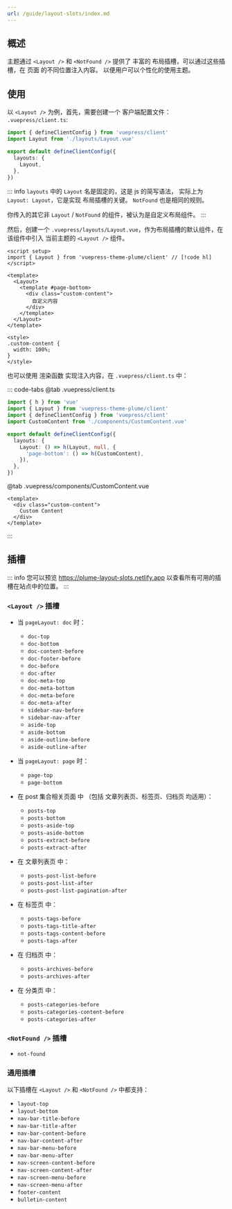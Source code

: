 ```yaml
---
url: /guide/layout-slots/index.md
---
```

## 概述

主题通过 `<Layout />` 和 `<NotFound />` 提供了 丰富的 布局插槽，可以通过这些插槽，在 页面 的不同位置注入内容。
以便用户可以个性化的使用主题。

## 使用

以 `<Layout />` 为例，首先，需要创建一个 客户端配置文件： `.vuepress/client.ts`:

```ts title=".vuepress/client.ts"
import { defineClientConfig } from 'vuepress/client'
import Layout from './layouts/Layout.vue'

export default defineClientConfig({
  layouts: {
    Layout,
  },
})
```

::: info
`layouts` 中的 `Layout` 名是固定的，这是 js 的简写语法， 实际上为 `Layout: Layout`，它是实现 布局插槽的关键。
`NotFound` 也是相同的规则。

你传入的其它非 `Layout` / `NotFound` 的组件，被认为是自定义布局组件。
:::

然后，创建一个 `.vuepress/layouts/Layout.vue`，作为布局插槽的默认组件，在该组件中引入 当前主题的 `<Layout />` 组件。

```vue {7-11} title=".vuepress/layouts/Layout.vue"
<script setup>
import { Layout } from 'vuepress-theme-plume/client' // [!code hl]
</script>

<template>
  <Layout>
    <template #page-bottom>
      <div class="custom-content">
        自定义内容
      </div>
    </template>
  </Layout>
</template>

<style>
.custom-content {
  width: 100%;
}
</style>
```

也可以使用 渲染函数 实现注入内容，在 `.vuepress/client.ts` 中：

::: code-tabs
@tab .vuepress/client.ts

```ts
import { h } from 'vue'
import { Layout } from 'vuepress-theme-plume/client'
import { defineClientConfig } from 'vuepress/client'
import CustomContent from './components/CustomContent.vue'

export default defineClientConfig({
  layouts: {
    Layout: () => h(Layout, null, {
      'page-bottom': () => h(CustomContent),
    }),
  },
})
```

@tab .vuepress/components/CustomContent.vue

```vue
<template>
  <div class="custom-content">
    Custom Content
  </div>
</template>
```

:::

## 插槽

::: info
您可以预览 <https://plume-layout-slots.netlify.app> 以查看所有可用的插槽在站点中的位置。
:::

### `<Layout />` 插槽

* 当 `pageLayout: doc` 时：

  * `doc-top`
  * `doc-bottom`
  * `doc-content-before`
  * `doc-footer-before`
  * `doc-before`
  * `doc-after`
  * `doc-meta-top`
  * `doc-meta-bottom`
  * `doc-meta-before`
  * `doc-meta-after`
  * `sidebar-nav-before`
  * `sidebar-nav-after`
  * `aside-top`
  * `aside-bottom`
  * `aside-outline-before`
  * `aside-outline-after`

* 当 `pageLayout: page` 时：

  * `page-top`
  * `page-bottom`

* 在 post 集合相关页面 中 （包括 文章列表页、标签页、归档页 均适用）：

  * `posts-top`
  * `posts-bottom`
  * `posts-aside-top`
  * `posts-aside-bottom`
  * `posts-extract-before`
  * `posts-extract-after`

* 在 文章列表页 中：

  * `posts-post-list-before`
  * `posts-post-list-after`
  * `posts-post-list-pagination-after`

* 在 标签页 中：

  * `posts-tags-before`
  * `posts-tags-title-after`
  * `posts-tags-content-before`
  * `posts-tags-after`

* 在 归档页 中：

  * `posts-archives-before`
  * `posts-archives-after`

* 在 分类页 中：

  * `posts-categories-before`
  * `posts-categories-content-before`
  * `posts-categories-after`

### `<NotFound />` 插槽

* `not-found`

### 通用插槽

以下插槽在 `<Layout />` 和 `<NotFound />` 中都支持：

* `layout-top`
* `layout-bottom`
* `nav-bar-title-before`
* `nav-bar-title-after`
* `nav-bar-content-before`
* `nav-bar-content-after`
* `nav-bar-menu-before`
* `nav-bar-menu-after`
* `nav-screen-content-before`
* `nav-screen-content-after`
* `nav-screen-menu-before`
* `nav-screen-menu-after`
* `footer-content`
* `bulletin-content`
